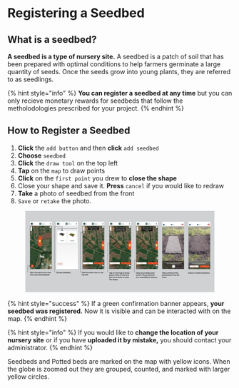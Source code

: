 # Registering a Seedbed

## What is a seedbed?

**A seedbed is a type of nursery site.** A seedbed is a patch of soil that has been prepared with optimal conditions to help farmers germinate a large quantity of seeds. Once the seeds grow into young plants, they are referred to as seedlings.&#x20;



{% hint style="info" %}
**You can register a seedbed at any time** but you can only recieve monetary rewards for seedbeds that follow the metholodologies prescribed for your project.
{% endhint %}



## How to Register a Seedbed&#x20;

1. **Click** the `add button` and then **click** `add seedbed`
2. **Choose** `seedbed`&#x20;
3. **Click** the `draw tool` on the top left&#x20;
4. **Tap** on the `map` to draw points&#x20;
5. **Click** on the `first point` you drew to **close the shape**&#x20;
6. Close your shape and save it. **Press** `cancel` if you would like to redraw&#x20;
7. **Take** a photo of seedbed from the front&#x20;
8. `Save` or `retake` the photo.&#x20;

<figure><img src="../.gitbook/assets/Registering a Seedbed.png" alt=""><figcaption></figcaption></figure>



{% hint style="success" %}
If a green confirmation banner appears, **your seedbed was registered.** Now it is visible and can be interacted with on the map.
{% endhint %}

{% hint style="info" %}
If you would like to **change the location of your nursery site** or if you have **uploaded it by mistake,** you should contact your administrator.
{% endhint %}

Seedbeds and Potted beds are marked on the map with yellow icons. When the globe is zoomed out they are grouped, counted, and marked with larger yellow circles.



<figure><img src="../.gitbook/assets/NurserySite Registered.png" alt=""><figcaption></figcaption></figure>
